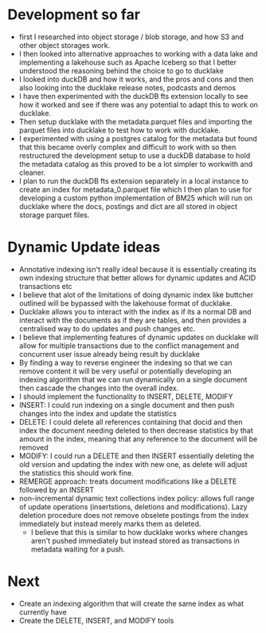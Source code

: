 # Development so far
- first I researched into object storage / blob storage, and how S3 and other object storages work.
- I then looked into alternative approaches to working with a data lake and implementing a lakehouse such as Apache Iceberg so that I better understood the reasoning behind the choice to go to ducklake
- I looked into duckDB and how it works, and the pros and cons and then also looking into the ducklake release notes, podcasts and demos
- I have then experimented with the duckDB fts extension locally to see how it worked and see if there was any potential to adapt this to work on ducklake.
- Then setup ducklake with the metadata.parquet files and importing the parquet files into ducklake to test how to work with ducklake.
- I experimented with using a postgres catalog for the metadata but found that this became overly complex and difficult to work with so then restructured the development setup to use a duckDB database to hold the metadata catalog as this proved to be a lot simpler to workwith and cleaner.
- I plan to run the duckDB fts extension separately in a local instance to create an index for metadata_0.parquet file which I then plan to use for developing a custom python implementation of BM25 which will run on ducklake where the docs, postings and dict are all stored in object storage parquet files.

# Dynamic Update ideas
- Annotative indexing isn't really ideal because it is essentially creating its own indexing structure that better allows for dynamic updates and ACID transactions etc
- I believe that alot of the limitations of doing dynamic index like buttcher outlined will be bypassed with the lakehouse format of ducklake.
- Ducklake allows you to interact with the index as if its a normal DB and interact with the documents as if they are tables, and then provides a centralised way to do updates and push changes etc.
- I believe that implementing features of dynamic updates on ducklake will allow for multiple transactions due to the conflict management and concurrent user issue already being result by ducklake
- By finding a way to reverse engineer the indexing so that we can remove content it will be very useful or potentially developing an indexing algorithm that we can run dynamically on a single document then cascade the changes into the overall index.
- I should implement the functionality to INSERT, DELETE, MODIFY
- INSERT: I could run indexing on a single document and then push changes into the index and update the statistics
- DELETE: I could delete all references containing that docid and then index the document needing deleted to then decrease statistics by that amount in the index, meaning that any reference to the document will be removed
- MODIFY: I could  run a DELETE and then INSERT essentially deleting the old version and updating the index with new one, as delete will adjust the statistics this should work fine.
- REMERGE approach: treats document modifications like a DELETE followed by an INSERT
- non-incremental dynamic text collections index policy: allows full range of update operations (insertstions, deletions and modifications). Lazy deletion procedure does not remove obselete postings from the index immediately but instead merely marks them as deleted.
	- I believe that this is similar to how ducklake works where changes aren't pushed immediately but instead stored as transactions in metadata waiting for a push.

# Next

- Create an indexing algorithm that will create the same index as what currently have
- Create the DELETE, INSERT, and MODIFY tools 